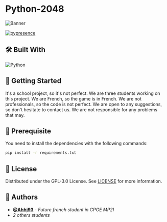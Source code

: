 # Python-2048
![Banner](https://github.com/HowlingByte/Python-2048/assets/69793084/ff1190bb-9d49-4bc7-bfac-c42546e71774)

[![pypresence](https://img.shields.io/badge/using-pypresence-00bb88.svg?style=flat-square&logo=discord&logoWidth=20)](https://github.com/qwertyquerty/pypresence)
## 🛠️ Built With

![Python](https://img.shields.io/badge/python-3670A0?style=for-the-badge&logo=python&logoColor=ffdd54)

## 🚀 Getting Started

It's a school project, so it's not perfect. We are three students working on this project. We are French, so the game is in French. We are not professionals, so the code is not perfect. We are open to any suggestions, so don't hesitate to contact us. We are not responsible for any problems that may.

## 🔧 Prerequisite
You need to install the dependencies with the following commands:
```sh
pip install -r requirements.txt
```

## 📝 License

Distributed under the GPL-3.0 License. See [LICENSE](https://github.com/Ryse93/Python-2048/blob/main/LICENSE) for more information.

## 👥 Authors

* [**@Ahhj93**](https://github.com/Ahhj93) - *Future french student in CPGE MP2I*
* *2 others students*
